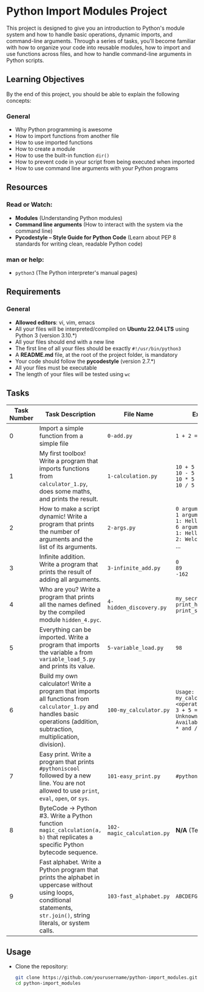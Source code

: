 # Python Import Modules Project

This project is designed to give you an introduction to Python's module system and how to handle basic operations, dynamic imports, and command-line arguments. Through a series of tasks, you'll become familiar with how to organize your code into reusable modules, how to import and use functions across files, and how to handle command-line arguments in Python scripts.

## Learning Objectives

By the end of this project, you should be able to explain the following concepts:

### General
- Why Python programming is awesome
- How to import functions from another file
- How to use imported functions
- How to create a module
- How to use the built-in function `dir()`
- How to prevent code in your script from being executed when imported
- How to use command line arguments with your Python programs

## Resources

### Read or Watch:
- **Modules** (Understanding Python modules)
- **Command line arguments** (How to interact with the system via the command line)
- **Pycodestyle – Style Guide for Python Code** (Learn about PEP 8 standards for writing clean, readable Python code)

### man or help:
- `python3` (The Python interpreter's manual pages)

## Requirements

### General
- **Allowed editors**: vi, vim, emacs
- All your files will be interpreted/compiled on **Ubuntu 22.04 LTS** using Python 3 (version 3.10.*)
- All your files should end with a new line
- The first line of all your files should be exactly `#!/usr/bin/python3`
- A **README.md** file, at the root of the project folder, is mandatory
- Your code should follow the **pycodestyle** (version 2.7.*)
- All your files must be executable
- The length of your files will be tested using `wc`

## Tasks

| Task Number | Task Description | File Name | Example Output |
|-------------|------------------|-----------|----------------|
| 0 | Import a simple function from a simple file | `0-add.py` | `1 + 2 = 3` |
| 1 | My first toolbox! Write a program that imports functions from `calculator_1.py`, does some maths, and prints the result. | `1-calculation.py` | `10 + 5 = 15`<br>`10 - 5 = 5`<br>`10 * 5 = 50`<br>`10 / 5 = 2` |
| 2 | How to make a script dynamic! Write a program that prints the number of arguments and the list of its arguments. | `2-args.py` | `0 arguments.`<br>`1 argument:`<br>`1: Hello`<br>`6 arguments:`<br>`1: Hello`<br>`2: Welcome`<br>... |
| 3 | Infinite addition. Write a program that prints the result of adding all arguments. | `3-infinite_add.py` | `0`<br>`89`<br>`-162` |
| 4 | Who are you? Write a program that prints all the names defined by the compiled module `hidden_4.pyc`. | `4-hidden_discovery.py` | `my_secret_santa`<br>`print_hidden`<br>`print_school` |
| 5 | Everything can be imported. Write a program that imports the variable `a` from `variable_load_5.py` and prints its value. | `5-variable_load.py` | `98` |
| 6 | Build my own calculator! Write a program that imports all functions from `calculator_1.py` and handles basic operations (addition, subtraction, multiplication, division). | `100-my_calculator.py` | `Usage: ./100-my_calculator.py <a> <operator> <b>`<br>`3 + 5 = 8`<br>`Unknown operator. Available operators: +, -, * and /` |
| 7 | Easy print. Write a program that prints `#pythoniscool` followed by a new line. You are not allowed to use `print`, `eval`, `open`, or `sys`. | `101-easy_print.py` | `#pythoniscool` |
| 8 | ByteCode -> Python #3. Write a Python function `magic_calculation(a, b)` that replicates a specific Python bytecode sequence. | `102-magic_calculation.py` | **N/A** (Tested with bytecode) |
| 9 | Fast alphabet. Write a Python program that prints the alphabet in uppercase without using loops, conditional statements, `str.join()`, string literals, or system calls. | `103-fast_alphabet.py` | `ABCDEFGHIJKLMNOPQRSTUVWXYZ` |

## Usage

- Clone the repository:
  ```bash
  git clone https://github.com/yourusername/python-import_modules.git
  cd python-import_modules

